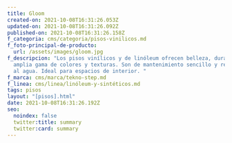 ```yaml
---
title: Gloom
created-on: 2021-10-08T16:31:26.053Z
updated-on: 2021-10-08T16:31:26.092Z
published-on: 2021-10-08T16:31:26.158Z
f_categoria: cms/categoria/pisos-vinilicos.md
f_foto-principal-de-producto:
  url: /assets/images/gloom.jpg
f_descripcion: "Los pisos vinílicos y de linóleum ofrecen belleza, durabilidad y
  amplia gama de colores y texturas. Son de mantenimiento sencillo y resistentes
  al agua. Ideal para espacios de interior. "
f_marca: cms/marca/tekno-step.md
f_linea: cms/linea/linóleum-y-sintéticos.md
tags: pisos
layout: "[pisos].html"
date: 2021-10-08T16:31:26.192Z
seo:
  noindex: false
  twitter:title: summary
  twitter:card: summary
---
```

